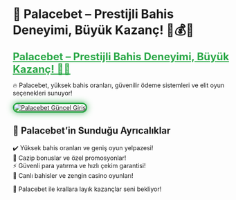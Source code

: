 # 🎯 Palacebet – Prestijli Bahis Deneyimi, Büyük Kazanç! 👑💰🔥  

<a href="https://cutt.ly/PalaceLink" title="Palacebet Güncel Giriş" style="color: #28a745; font-size: 24px; font-weight: bold;">Palacebet – Prestijli Bahis Deneyimi, Büyük Kazanç! 🎰💎</a>  

🔥 Palacebet, yüksek bahis oranları, güvenilir ödeme sistemleri ve elit oyun seçenekleri sunuyor!  

<a href="https://cutt.ly/PalaceLink" title="Palacebet Güncel Giriş">  
<img src="https://i.ibb.co/BtMhhf6/g-venligiris.jpg" alt="Palacebet Güncel Giriş" style="max-width: 100%; border: 3px solid #28a745; border-radius: 15px; box-shadow: 0px 0px 15px rgba(40, 167, 69, 0.8);">  
</a>  

## 🚀 Palacebet’in Sunduğu Ayrıcalıklar  
✔️ Yüksek bahis oranları ve geniş oyun yelpazesi!  
🎁 Cazip bonuslar ve özel promosyonlar!  
⚡️ Güvenli para yatırma ve hızlı çekim garantisi!  
🎲 Canlı bahisler ve zengin casino oyunları!  

💎 Palacebet ile krallara layık kazançlar seni bekliyor!
